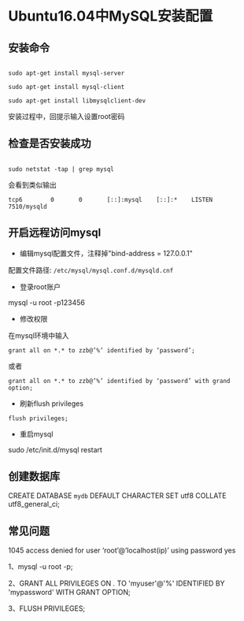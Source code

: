 
# Ubuntu16.04中MySQL安装配置

## 安装命令

```shell

sudo apt-get install mysql-server

sudo apt-get install mysql-client

sudo apt-get install libmysqlclient-dev

```

安装过程中，回提示输入设置root密码

## 检查是否安装成功

```shell

sudo netstat -tap | grep mysql 

```
会看到类似输出

`tcp6        0       0       [::]:mysql    [::]:*    LISTEN    7510/mysqld`

## 开启远程访问mysql

- 编辑mysql配置文件，注释掉"bind-address = 127.0.0.1"

配置文件路径: `/etc/mysql/mysql.conf.d/mysqld.cnf`

- 登录root账户

mysql -u root -p123456

- 修改权限

在mysql环境中输入

`grant all on *.* to zzb@’%’ identified by ‘password’;`

或者

`grant all on *.* to zzb@’%’ identified by ‘password’ with grand option;`

- 刷新flush privileges

`flush privileges;`

- 重启mysql

sudo /etc/init.d/mysql restart

## 创建数据库

CREATE DATABASE `mydb` DEFAULT CHARACTER SET utf8 COLLATE utf8_general_ci;

## 常见问题

1045 access denied for user ‘root’@’localhost(ip)’ using password yes

1、mysql -u root -p;

2、GRANT ALL PRIVILEGES ON *.* TO 'myuser'@'%' IDENTIFIED BY 'mypassword' WITH GRANT OPTION;

3、FLUSH PRIVILEGES;

